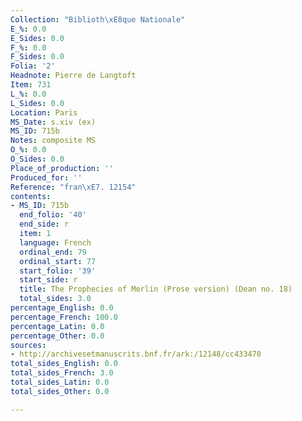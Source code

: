 ```yaml
---
Collection: "Biblioth\xE8que Nationale"
E_%: 0.0
E_Sides: 0.0
F_%: 0.0
F_Sides: 0.0
Folia: '2'
Headnote: Pierre de Langtoft
Item: 731
L_%: 0.0
L_Sides: 0.0
Location: Paris
MS_Date: s.xiv (ex)
MS_ID: 715b
Notes: composite MS
O_%: 0.0
O_Sides: 0.0
Place_of_production: ''
Produced_for: ''
Reference: "fran\xE7. 12154"
contents:
- MS_ID: 715b
  end_folio: '40'
  end_side: r
  item: 1
  language: French
  ordinal_end: 79
  ordinal_start: 77
  start_folio: '39'
  start_side: r
  title: The Prophecies of Merlin (Prose version) (Dean no. 18)
  total_sides: 3.0
percentage_English: 0.0
percentage_French: 100.0
percentage_Latin: 0.0
percentage_Other: 0.0
sources:
- http://archivesetmanuscrits.bnf.fr/ark:/12148/cc433470
total_sides_English: 0.0
total_sides_French: 3.0
total_sides_Latin: 0.0
total_sides_Other: 0.0

---
```

